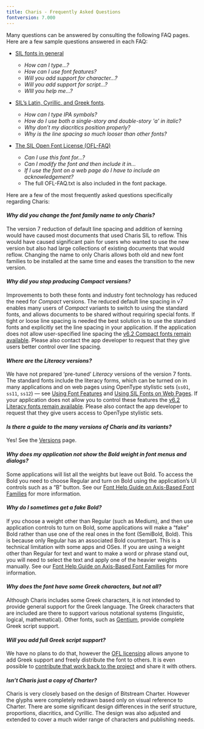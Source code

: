 ```yaml
---
title: Charis - Frequently Asked Questions
fontversion: 7.000
---
```


Many questions can be answered by consulting the following FAQ pages. Here are a few sample questions answered in each FAQ:

- [SIL fonts in general](https://software.sil.org/fonts/faq)
    - *How can I type...?*
    - *How can I use font features?*
    - *Will you add support for character...?*
    - *Will you add support for script...?*
    - *WIll you help me...?*

- [SIL’s Latin, Cyrillic, and Greek fonts](https://software.sil.org/lcgfonts/faq).
    - *How can I type IPA symbols?*
    - *How do I use both a single-story and double-story 'a' in italic?*
    - *Why don’t my diacritics position properly?*
    - *Why is the line spacing so much looser than other fonts?*

- [The SIL Open Font License (OFL-FAQ)](https://openfontlicense.org/ofl-faq)
    - *Can I use this font for...?*
    - *Can I modify the font and then include it in...*
    - *If I use the font on a web page do I have to include an acknowledgement?*
    - The full OFL-FAQ.txt is also included in the font package.

Here are a few of the most frequently asked questions specifically regarding Charis:

#### *Why did you change the font family name to only Charis?*

The version 7 reduction of default line spacing and addition of kerning would have caused most documents that used Charis SIL to reflow. This would have caused significant pain for users who wanted to use the new version but also had large collections of existing documents that would reflow. Changing the name to only Charis allows both old and new font families to be installed at the same time and eases the transition to the new version.

#### *Why did you stop producing Compact versions?*

Improvements to both these fonts and industry font technology has reduced the need for *Compact* versions. The reduced default line spacing in v7 enables many users of *Compact* variants to switch to using the standard fonts, and allows documents to be shared without requiring special fonts. If tight or loose line spacing is needed the best solution is to use the standard fonts and explicitly set the line spacing in your application. If the application does not allow user-specified line spacing the [v6.2 Compact fonts remain available](https://software.sil.org/lcgfonts/download/). Please also contact the app developer to request that they give users better control over line spacing.

#### *Where are the Literacy versions?*

We have not prepared ‘pre-tuned’ *Literacy* versions of the version 7 fonts. The standard fonts include the literacy forms, which can be turned on in many applications and on web pages using OpenType stylistic sets (`ss01`, `ss11`, `ss12`) — see [Using Font Features](https://software.sil.org/fonts/features) and [Using SIL Fonts on Web Pages](https://software.sil.org/fonts/webfonts). If your application does not allow you to control these features the [v6.2 Literacy fonts remain available](https://software.sil.org/lcgfonts/download/). Please also contact the app developer to request that they give users access to OpenType stylistic sets.

#### *Is there a guide to the many versions of Charis and its variants?*

Yes! See the [Versions](versions.md) page.

#### *Why does my application not show the Bold weight in font menus and dialogs?*

Some applications will list all the weights but leave out Bold. To access the Bold you need to choose Regular and turn on Bold using the application’s UI controls such as a “B” button. See our [Font Help Guide on Axis-Based Font Families](https://software.sil.org/fonts/axis-based-fonts/) for more information.

#### *Why do I sometimes get a fake Bold?*

If you choose a weight other than Regular (such as Medium), and then use application controls to turn on Bold, some applications will make a “fake” Bold rather than use one of the real ones in the font (SemiBold, Bold). This is because only Regular has an associated Bold counterpart. This is a technical limitation with some apps and OSes. If you are using a weight other than Regular for text and want to make a word or phrase stand out, you will need to select the text and apply one of the heavier weights manually. See our [Font Help Guide on Axis-Based Font Families](https://software.sil.org/fonts/axis-based-fonts/) for more information.

#### *Why does the font have some Greek characters, but not all?*

Although Charis includes some Greek characters, it is not intended to provide general support for the Greek language. The Greek characters that are included are there to support various notational systems (linguistic, logical, mathematical). Other fonts, such as [Gentium](https://software.sil.org/gentium), provide complete Greek script support. 

#### *Will you add full Greek script support?*

We have no plans to do that, however the [OFL licensing](https://openfontlicense.org_web) allows anyone to add Greek support and freely distribute the font to others. It is even possible to [contribute that work back to the project](developer.md) and share it with others.

#### *Isn’t Charis just a copy of Charter?*

Charis is very closely based on the design of Bitstream Charter. However the glyphs were completely redrawn based only on visual reference to Charter. There are some significant design differences in the serif structure, proportions, diacritics, and Cyrillic. The design was also adjusted and extended to cover a much wider range of characters and publishing needs.

